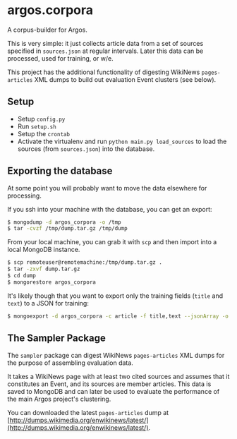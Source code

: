 # argos.corpora
A corpus-builder for Argos.

This is very simple: it just collects article data from a set of sources
specified in `sources.json` at regular intervals. Later this data can be
processed, used for training, or w/e.

This project has the additional functionality of digesting WikiNews
`pages-articles` XML dumps to build out evaluation Event clusters (see
below).


## Setup
* Setup `config.py`
* Run `setup.sh`
* Setup the `crontab`
* Activate the virtualenv and run `python main.py load_sources` to load
the sources (from `sources.json`) into the database.

## Exporting the database
At some point you will probably want to move the data elsewhere for
processing.

If you ssh into your machine with the database, you can get an export:
```bash
$ mongodump -d argos_corpora -o /tmp
$ tar -cvzf /tmp/dump.tar.gz /tmp/dump
```

From your local machine, you can grab it with `scp`
and then import into a local MongoDB instance.
```bash
$ scp remoteuser@remotemachine:/tmp/dump.tar.gz .
$ tar -zxvf dump.tar.gz
$ cd dump
$ mongorestore argos_corpora
```

It's likely though that you want to export only the training fields
(`title` and `text`) to a JSON for training:
```bash
$ mongoexport -d argos_corpora -c article -f title,text --jsonArray -o articles.json
```

## The Sampler Package
The `sampler` package can digest WikiNews `pages-articles` XML dumps for
the purpose of assembling evaluation data.

It takes a WikiNews page with at least two cited sources and assumes that
it constitutes an Event, and its sources are member articles. This data
is saved to MongoDB and can later be used to evaluate the performance of
the main Argos project's clustering.

You can downloaded the latest `pages-articles` dump at
[http://dumps.wikimedia.org/enwikinews/latest/](http://dumps.wikimedia.org/enwikinews/latest/).